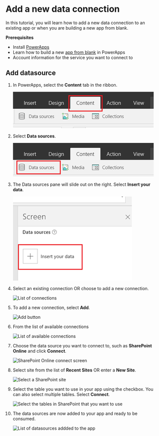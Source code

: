 <properties	pageTitle="Add a new data connection | Microsoft PowerApps"
	description="Add a new data connection to an existing app or when building a new blank app"
	services=""
	suite="powerapps"
	documentationCenter="na"
	authors="archnair"
	manager="darshand"
	editor=""
	tags=""/>

<tags
   ms.service="powerapps"
   ms.devlang="na"
   ms.topic="get-started-article"
   ms.tgt_pltfrm="na"
   ms.workload="na"
   ms.date="04/13/2016"
   ms.author="archanan"/>

# Add a new data connection #
In this tutorial, you will learn how to add a new data connection to an existing app or when you are building a new app from blank.

**Prerequisites**

- Install [PowerApps](http://aka.ms/powerappsinstall)
- Learn how to build a new [app from blank](get-started-create-from-blank.md) in PowerApps
- Account information for the service you want to connect to

## Add datasource  ##
1. In PowerApps, select the **Content** tab in the ribbon.

	![Content tab in the ribbon](./media/add-data-connection/content-tab.png)

1. Select **Data sources**.

	![Data sources](./media/add-data-connection/data-sources.png)

1. The Data sources pane will slide out on the right. Select **Insert your data**.

	![Data sources pane](./media/add-data-connection/data-source-pane.png)

1. Select an existing connection OR choose to add a new connection.

	![List of connections](./media/add-data-connection)

1. To add a new connection, select **Add**.

	![Add button](./media/add-data-connection)

1. From the list of available connections

	![List of available connections](./media/add-data-connection)

1.  Choose the data source you want to connect to, such as **SharePoint Online** and click **Connect**.

	![SharePoint Online connect screen](./media/add-data-connection)

1. Select site from the list of **Recent Sites** OR enter a **New Site**.

	![Select a SharePoint site](./media/add-data-connection)

1. Select the table you want to use in your app using the checkbox. You can also select multiple tables. Select **Connect**.

	![Select the tables in SharePoint that you want to use](./media/add-data-connection)

1. The data sources are now added to your app and ready to be consumed.

	![List of datasources addded to the app](./media/add-data-connection)
